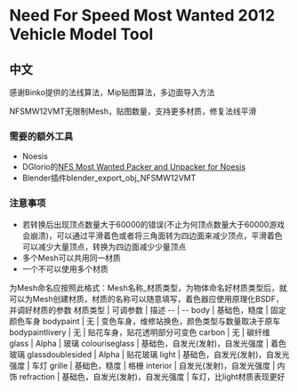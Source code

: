 # Need For Speed Most Wanted 2012 Vehicle Model Tool
## 中文
感谢Binko提供的法线算法，Mip贴图算法，多边面导入方法

NFSMW12VMT无限制Mesh，贴图数量，支持更多材质，修复法线平滑
### 需要的额外工具
+ Noesis
+ DGIorio的[NFS Most Wanted Packer and Unpacker for Noesis](https://cdn.discordapp.com/attachments/635520888204165160/663416960587137024/tool_NFSMW2012_Packer_Unpacker.rar)
+ Blender插件blender_export_obj_NFSMW12VMT
### 注意事项
+ 若转换后出现顶点数量大于60000的错误(不止为何顶点数量大于60000游戏会崩溃)，可以通过平滑着色或者将三角面转为四边面来减少顶点，平滑着色可以减少大量顶点，转换为四边面减少少量顶点
+ 多个Mesh可以共用同一材质
+ 一个不可以使用多个材质

为Mesh命名应按照此格式：Mesh名称_材质类型，为物体命名好材质类型后，就可以为Mesh创建材质，材质的名称可以随意填写，着色器应使用原理化BSDF，并调好材质的参数
材质类型 | 可调参数 | 描述
-- | --
body | 基础色，糙度 | 固定颜色车身
bodypaint | 无 | 变色车身，维修站换色，颜色类型与数量取决于原车
bodypaintlivery | 无 | 贴花车身，贴花透明部分可变色
carbon | 无 | 碳纤维
glass | Alpha | 玻璃
colouriseglass | 基础色，自发光(发射)，自发光强度 | 着色玻璃
glassdoublesided | Alpha | 贴花玻璃
light | 基础色，自发光(发射)，自发光强度 | 车灯
grille | 基础色，糙度 | 格栅
interior | 自发光(发射)，自发光强度 | 内饰
refraction | 基础色，自发光(发射)，自发光强度 | 车灯，比light材质表现更好
